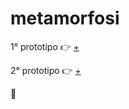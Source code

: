 # metamorfosi
1° prototipo :point_right: [+](https://editor.p5js.org/Lucilla/sketches/QW6jw8g4U) 

2° prototipo :point_right: [+](https://editor.p5js.org/Lucilla/sketches/GesR6MZmV)

🚧
